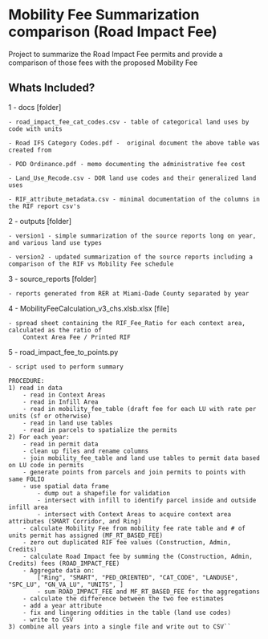 # Mobility Fee Summarization comparison (Road Impact Fee)
Project to summarize the Road Impact Fee permits and provide a comparison of those fees with the proposed Mobility Fee

## Whats Included?
1 - docs [folder]
    
    - road_impact_fee_cat_codes.csv - table of categorical land uses by code with units 

    - Road IFS Category Codes.pdf -  original document the above table was created from

    - POD Ordinance.pdf - memo documenting the administrative fee cost

    - Land_Use_Recode.csv - DOR land use codes and their generalized land uses

    - RIF_attribute_metadata.csv - minimal documentation of the columns in the RIF report csv's

2 - outputs [folder]

    - version1 - simple summarization of the source reports long on year, and various land use types

    - version2 - updated summarization of the source reports including a comparison of the RIF vs Mobility Fee schedule

3 - source_reports [folder]

    - reports generated from RER at Miami-Dade County separated by year

4 - MobilityFeeCalculation_v3_chs.xlsb.xlsx [file]

    - spread sheet containing the RIF_Fee_Ratio for each context area, calculated as the ratio of 
        Context Area Fee / Printed RIF

5 - road_impact_fee_to_points.py
    
    - script used to perform summary

    PROCEDURE:
    1) read in data
        - read in Context Areas
        - read in Infill Area
        - read in mobility_fee_table (draft fee for each LU with rate per units (sf or otherwise)
        - read in land use tables
        - read in parcels to spatialize the permits
    2) For each year:
        - read in permit data
        - clean up files and rename columns
        - join mobility_fee_table and land use tables to permit data based on LU code in permits
        - generate points from parcels and join permits to points with same FOLIO
        - use spatial data frame 
            - dump out a shapefile for validation
            - intersect with infill to identify parcel inside and outside infill area
            - intersect with Context Areas to acquire context area attributes (SMART Corridor, and Ring)
        - calculate Mobility Fee from mobility fee rate table and # of units permit has assigned (MF_RT_BASED_FEE)
        - zero out duplicated RIF fee values (Construction, Admin, Credits)
        - calculate Road Impact fee by summing the (Construction, Admin, Credits) fees (ROAD_IMPACT_FEE)
        - Aggregate data on:
            ["Ring", "SMART", "PED_ORIENTED", "CAT_CODE", "LANDUSE", "SPC_LU", "GN_VA_LU", "UNITS", ]
            - sum ROAD_IMPACT_FEE and MF_RT_BASED_FEE for the aggregations
        - calculate the difference between the two fee estimates
        - add a year attribute
        - fix and lingering oddities in the table (land use codes)
        - write to CSV
    3) combine all years into a single file and write out to CSV``